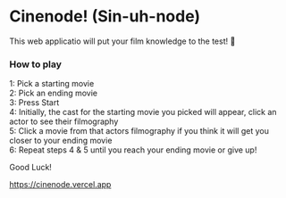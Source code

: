 # Cinenode! (Sin-uh-node) 
This web applicatio will put your film knowledge to the test! 🎥

### How to play
1: Pick a starting movie <br>
2: Pick an ending movie <br>
3: Press Start <br>
4: Initially, the cast for the starting movie you picked will appear, click an actor to see their filmography <br>
5: Click a movie from that actors filmography if you think it will get you closer to your ending movie <br>
6: Repeat steps 4 & 5 until you reach your ending movie or give up!<br>

Good Luck!

https://cinenode.vercel.app
